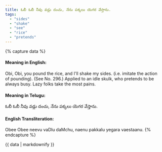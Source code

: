 ```yaml
---
title: ఓబీ ఓబీ నీవు వడ్లు దంచు, నేను పక్కలు యెగర వేస్తాను.
tags:
  - "sides"
  - "shake"
  - "see"
  - "rice"
  - "pretends"
---
```


{% capture data %}
#### Meaning in English:
Obi, Obi, you pound the rice, and I'll shake my sides.
(i.e. imitate the action of pounding).
(See No. 296.)
Applied to an idle skulk, who pretends to be always busy.
Lazy folks take the most pains.

#### Meaning in Telugu:
ఓబీ ఓబీ నీవు వడ్లు దంచు, నేను పక్కలు యెగర వేస్తాను.

#### English Transliteration:
Obee Obee neevu vaDlu daMchu, naenu pakkalu yegara vaestaanu.
{% endcapture %}

<div class="notice">{{ data | markdownify }}</div>

